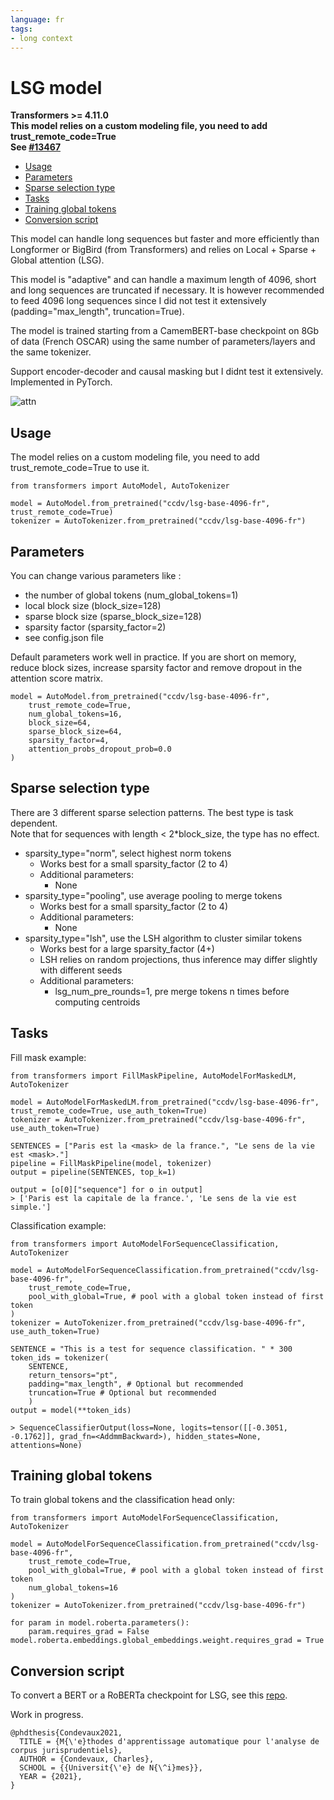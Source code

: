 ```yaml
---
language: fr
tags:
- long context
---
```


# LSG model 

**Transformers >= 4.11.0**\
**This model relies on a custom modeling file, you need to add trust_remote_code=True**\
**See [\#13467](https://github.com/huggingface/transformers/pull/13467)**

* [Usage](#usage)
* [Parameters](#parameters)
* [Sparse selection type](#sparse-selection-type)
* [Tasks](#tasks)
* [Training global tokens](#training-global-tokens)
* [Conversion script](#conversion-script)

This model can handle long sequences but faster and more efficiently than Longformer or BigBird (from Transformers) and relies on Local + Sparse + Global attention (LSG).


This model is "adaptive" and can handle a maximum length of 4096, short and long sequences are truncated if necessary. It is however recommended to feed 4096 long sequences since I did not test it extensively (padding="max_length", truncation=True). 


The model is trained starting from a CamemBERT-base checkpoint on 8Gb of data (French OSCAR) using the same number of parameters/layers and the same tokenizer.


Support encoder-decoder and causal masking but I didnt test it extensively.\
Implemented in PyTorch.

![attn](attn.png)

## Usage
The model relies on a custom modeling file, you need to add trust_remote_code=True to use it.

```python: 
from transformers import AutoModel, AutoTokenizer

model = AutoModel.from_pretrained("ccdv/lsg-base-4096-fr", trust_remote_code=True)
tokenizer = AutoTokenizer.from_pretrained("ccdv/lsg-base-4096-fr")
``` 

## Parameters
You can change various parameters like : 
* the number of global tokens (num_global_tokens=1)
* local block size (block_size=128)
* sparse block size (sparse_block_size=128)
* sparsity factor (sparsity_factor=2)
* see config.json file

Default parameters work well in practice. If you are short on memory, reduce block sizes, increase sparsity factor and remove dropout in the attention score matrix.

```python:
model = AutoModel.from_pretrained("ccdv/lsg-base-4096-fr", 
    trust_remote_code=True, 
    num_global_tokens=16,
    block_size=64,
    sparse_block_size=64,
    sparsity_factor=4,
    attention_probs_dropout_prob=0.0
)
``` 


## Sparse selection type

There are 3 different sparse selection patterns. The best type is task dependent. \
Note that for sequences with length < 2*block_size, the type has no effect.

* sparsity_type="norm", select highest norm tokens
    * Works best for a small sparsity_factor (2 to 4)
    * Additional parameters:
        * None
* sparsity_type="pooling", use average pooling to merge tokens
    * Works best for a small sparsity_factor (2 to 4)
    * Additional parameters:
        * None
* sparsity_type="lsh", use the LSH algorithm to cluster similar tokens
    * Works best for a large sparsity_factor (4+)
    * LSH relies on random projections, thus inference may differ slightly with different seeds
    * Additional parameters:
        * lsg_num_pre_rounds=1, pre merge tokens n times before computing centroids


## Tasks
Fill mask example:
```python:
from transformers import FillMaskPipeline, AutoModelForMaskedLM, AutoTokenizer

model = AutoModelForMaskedLM.from_pretrained("ccdv/lsg-base-4096-fr", trust_remote_code=True, use_auth_token=True)
tokenizer = AutoTokenizer.from_pretrained("ccdv/lsg-base-4096-fr", use_auth_token=True)

SENTENCES = ["Paris est la <mask> de la france.", "Le sens de la vie est <mask>."]
pipeline = FillMaskPipeline(model, tokenizer)
output = pipeline(SENTENCES, top_k=1)
    
output = [o[0]["sequence"] for o in output]
> ['Paris est la capitale de la france.', 'Le sens de la vie est simple.']
```


Classification example:
```python:
from transformers import AutoModelForSequenceClassification, AutoTokenizer

model = AutoModelForSequenceClassification.from_pretrained("ccdv/lsg-base-4096-fr", 
    trust_remote_code=True, 
    pool_with_global=True, # pool with a global token instead of first token
)
tokenizer = AutoTokenizer.from_pretrained("ccdv/lsg-base-4096-fr", use_auth_token=True)

SENTENCE = "This is a test for sequence classification. " * 300
token_ids = tokenizer(
    SENTENCE, 
    return_tensors="pt", 
    padding="max_length", # Optional but recommended
    truncation=True # Optional but recommended
    )
output = model(**token_ids)

> SequenceClassifierOutput(loss=None, logits=tensor([[-0.3051, -0.1762]], grad_fn=<AddmmBackward>), hidden_states=None, attentions=None)
```

## Training global tokens
To train global tokens and the classification head only:
```python:
from transformers import AutoModelForSequenceClassification, AutoTokenizer

model = AutoModelForSequenceClassification.from_pretrained("ccdv/lsg-base-4096-fr", 
    trust_remote_code=True, 
    pool_with_global=True, # pool with a global token instead of first token
    num_global_tokens=16
)
tokenizer = AutoTokenizer.from_pretrained("ccdv/lsg-base-4096-fr")

for param in model.roberta.parameters():
    param.requires_grad = False
model.roberta.embeddings.global_embeddings.weight.requires_grad = True
```

## Conversion script

To convert a BERT or a RoBERTa checkpoint for LSG, see this [repo](https://github.com/ccdv-ai/convert_checkpoint_to_lsg).


Work in progress.

```
@phdthesis{Condevaux2021,
  TITLE = {M{\'e}thodes d'apprentissage automatique pour l'analyse de corpus jurisprudentiels},
  AUTHOR = {Condevaux, Charles},
  SCHOOL = {{Universit{\'e} de N{\^i}mes}},
  YEAR = {2021},
}
```